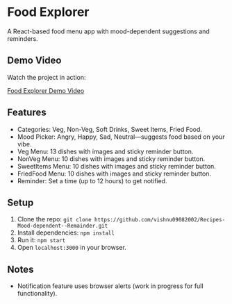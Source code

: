 # Food Explorer

A React-based food menu app with mood-dependent suggestions and reminders.

## Demo Video

Watch the project in action:

[Food Explorer Demo Video](https://drive.google.com/drive/home)



## Features
- Categories: Veg, Non-Veg, Soft Drinks, Sweet Items, Fried Food.
- Mood Picker: Angry, Happy, Sad, Neutral—suggests food based on your vibe.
- Veg Menu: 13 dishes with images and sticky reminder button.
- NonVeg Menu: 10 dishes with images and sticky reminder button.
- SweetItems Menu: 10 dishes with images and sticky reminder button.
- FriedFood Menu: 10 dishes with images and sticky reminder button.
- Reminder: Set a time (up to 12 hours) to get notified.

## Setup
1. Clone the repo: `git clone https://github.com/vishnu09082002/Recipes-Mood-dependent--Remainder.git`
2. Install dependencies: `npm install`
3. Run it: `npm start`
4. Open `localhost:3000` in your browser.

## Notes
- Notification feature uses browser alerts (work in progress for full functionality).

